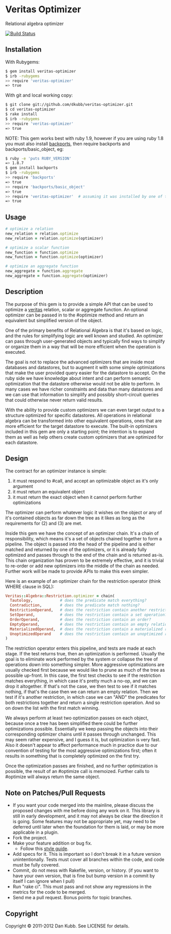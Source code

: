 # Veritas Optimizer

Relational algebra optimizer

[![Build Status](https://secure.travis-ci.org/dkubb/veritas-optimizer.png)](http://travis-ci.org/dkubb/veritas-optimizer)

## Installation

With Rubygems:

```bash
$ gem install veritas-optimizer
$ irb -rubygems
>> require 'veritas-optimizer'
=> true
```

With git and local working copy:

```bash
$ git clone git://github.com/dkubb/veritas-optimizer.git
$ cd veritas-optimizer
$ rake install
$ irb -rubygems
>> require 'veritas-optimizer'
=> true
```

NOTE: This gem works best with ruby 1.9, however if you are using ruby 1.8 you must also install [backports](https://rubygems.org/gems/backports), then require backports and backports/basic_object, eg:

```bash
$ ruby -e 'puts RUBY_VERSION'
=> 1.8.7
$ gem install backports
$ irb -rubygems
>> require 'backports'
=> true
>> require 'backports/basic_object'
=> true
>> require 'veritas-optimizer'  # assuming it was installed by one of the two methods above
=> true
```

## Usage

```ruby
# optimize a relation
new_relation = relation.optimize
new_relation = relation.optimize(optimizer)

# optimize a scalar function
new_function = function.optimize
new_function = function.optimize(optimizer)

# optimize an aggregate function
new_aggregate = function.aggregate
new_aggregate = function.aggregate(optimizer)
```

## Description

The purpose of this gem is to provide a simple API that can be used to optimize a [veritas](https://github.com/dkubb/veritas) relation, scalar or aggregate function. An optional optimizer can be passed in to the #optimize method and return an equivalent but simplified version of the object.

One of the primary benefits of Relational Algebra is that it's based on logic, and the rules for simplifying logic are well known and studied. An optimizer can pass through user-generated objects and typically find ways to simplify or organize them in a way that will be more efficient when the operation is executed.

The goal is not to replace the advanced optimizers that are inside most databases and datastores, but to augment it with some simple optimizations that make the user provided query easier for the datastore to accept. On the ruby side we have knowledge about intent and can perform semantic optimization that the datastore otherwise would not be able to perform. In many cases we have richer constraints and data than many datastores and we can use that information to simplify and possibly short-circuit queries that could otherwise never return valid results.

With the ability to provide custom optimizers we can even target output to a structure optimized for specific datastores. All operations in relational algebra can be transformed into other equivalent operations, ones that are more efficient for the target datastore to execute. The built-in optimizers included in this gem are only a starting point; the intention is to expand them as well as help others create custom optimizers that are optimized for each datastore.

## Design

The contract for an optimizer instance is simple:

1. it must respond to #call, and accept an optimizable object as it's only argument
2. it must return an equivalent object
3. it must return the exact object when it cannot perform further optimizations

The optimizer can perform whatever logic it wishes on the object or any of it's contained objects as far down the tree as it likes as long as the requirements for (2) and (3) are met.

Inside this gem we have the concept of an optimizer chain. It's a chain of responsibility, which means it's a set of objects chained together to form a pipeline. The object is passed into the head of the pipeline and is either matched and returned by one of the optimizers, or it is already fully optimized and passes through to the end of the chain and is returned as-is. This chain organization has proven to be extremely effective, and it is trivial to re-order or add new optimizers into the middle of the chain as needed. Further work will be made to provide APIs to make this even simpler.

Here is an example of an optimizer chain for the restriction operator (think WHERE clause in SQL):

```ruby
Veritas::Algebra::Restriction.optimizer = chain(
  Tautology,            # does the predicate match everything?
  Contradiction,        # does the predicate match nothing?
  RestrictionOperand,   # does the restriction contain another restriction?
  SetOperand,           # does the restriction contain a set operation?
  OrderOperand,         # does the restriction contain an order?
  EmptyOperand,         # does the restriction contain an empty relation?
  MaterializedOperand,  # does the restriction contain a materialized relation?
  UnoptimizedOperand    # does the restriction contain an unoptimized relation?
)
```

The restriction operator enters this pipeline, and tests are made at each stage. If the test returns true, then an optimization is performed. Usually the goal is to eliminate work performed by the system or collapse the tree of operations down into something simpler. More aggressive optimizations are usually checked first because we would like to prune as much of the tree as possible up-front. In this case, the first test checks to see if the restriction matches everything, in which case it's pretty much a no-op, and we can drop it altogether. If that's not the case, we then test to see if it matches nothing, if that's the case then we can return an empty relation. Then we test if it's another restriction, in which case we can "AND" the predicates for both restrictions together and return a single restriction operation. And so on down the list with the first match winning.

We always perform at least two optimization passes on each object, because once a tree has been simplified there could be further optimizations possible. Essentially we keep passing the objects into their corresponding optimizer chains until it passes through unchanged. This may seem rather expensive, and I guess it is, but optimization is very fast. Also it doesn't appear to affect performance much in practice due to our convention of testing for the most aggressive optimizations first; often it results in something that is completely optimized on the first try.

Once the optimization passes are finished, and no further optimization is possible, the result of an #optimize call is memoized. Further calls to #optimize will always return the same object.

## Note on Patches/Pull Requests

* If you want your code merged into the mainline, please discuss the proposed changes with me before doing any work on it. This library is still in early development, and it may not always be clear the direction it is going. Some features may not be appropriate yet, may need to be deferred until later when the foundation for them is laid, or may be more applicable in a plugin.
* Fork the project.
* Make your feature addition or bug fix.
  * Follow this [style guide](https://github.com/dkubb/styleguide).
* Add specs for it. This is important so I don't break it in a future version unintentionally. Tests must cover all branches within the code, and code must be fully covered.
* Commit, do not mess with Rakefile, version, or history.  (if you want to have your own version, that is fine but bump version in a commit by itself I can ignore when I pull)
* Run "rake ci". This must pass and not show any regressions in the
  metrics for the code to be merged.
* Send me a pull request. Bonus points for topic branches.

## Copyright

Copyright &copy; 2011-2012 Dan Kubb. See LICENSE for details.
